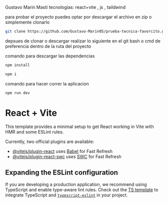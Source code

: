 Gustavo Marin Masti
tecnologias:
react+vite , js , taildwind


para probar el proyecto puedes optar por descargar el archivo en zip o simplemente clonarlo
```sh
git clone https://github.com/Gustavo-Marin05/prueba-tecnica-favorcito.git
```


depsues de clonar o descargar realizar lo siguiente en el git bash o cmd de preferencia dentro de la ruta del proyecto

comando para descargar las dependencias
```sh
npm install

npm i
```

comando para hacer correr la aplicacion
```sh
npm run dev
```












# React + Vite

This template provides a minimal setup to get React working in Vite with HMR and some ESLint rules.

Currently, two official plugins are available:

- [@vitejs/plugin-react](https://github.com/vitejs/vite-plugin-react/blob/main/packages/plugin-react/README.md) uses [Babel](https://babeljs.io/) for Fast Refresh
- [@vitejs/plugin-react-swc](https://github.com/vitejs/vite-plugin-react-swc) uses [SWC](https://swc.rs/) for Fast Refresh

## Expanding the ESLint configuration

If you are developing a production application, we recommend using TypeScript and enable type-aware lint rules. Check out the [TS template](https://github.com/vitejs/vite/tree/main/packages/create-vite/template-react-ts) to integrate TypeScript and [`typescript-eslint`](https://typescript-eslint.io) in your project.
